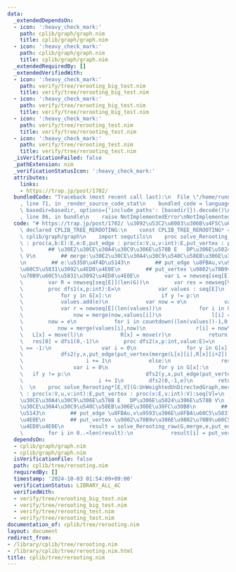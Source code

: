 ```yaml
---
data:
  _extendedDependsOn:
  - icon: ':heavy_check_mark:'
    path: cplib/graph/graph.nim
    title: cplib/graph/graph.nim
  - icon: ':heavy_check_mark:'
    path: cplib/graph/graph.nim
    title: cplib/graph/graph.nim
  _extendedRequiredBy: []
  _extendedVerifiedWith:
  - icon: ':heavy_check_mark:'
    path: verify/tree/rerooting_big_test.nim
    title: verify/tree/rerooting_big_test.nim
  - icon: ':heavy_check_mark:'
    path: verify/tree/rerooting_big_test.nim
    title: verify/tree/rerooting_big_test.nim
  - icon: ':heavy_check_mark:'
    path: verify/tree/rerooting_test.nim
    title: verify/tree/rerooting_test.nim
  - icon: ':heavy_check_mark:'
    path: verify/tree/rerooting_test.nim
    title: verify/tree/rerooting_test.nim
  _isVerificationFailed: false
  _pathExtension: nim
  _verificationStatusIcon: ':heavy_check_mark:'
  attributes:
    links:
    - https://trap.jp/post/1702/
  bundledCode: "Traceback (most recent call last):\n  File \"/home/runner/.local/lib/python3.10/site-packages/onlinejudge_verify/documentation/build.py\"\
    , line 71, in _render_source_code_stat\n    bundled_code = language.bundle(stat.path,\
    \ basedir=basedir, options={'include_paths': [basedir]}).decode()\n  File \"/home/runner/.local/lib/python3.10/site-packages/onlinejudge_verify/languages/nim.py\"\
    , line 86, in bundle\n    raise NotImplementedError\nNotImplementedError\n"
  code: "# https://trap.jp/post/1702/ \u3092\u53C2\u8003\u306B\u4F5C\u6210\nwhen not\
    \ declared CPLIB_TREE_REROOTING:\n    const CPLIB_TREE_REROOTING* = 1\n    import\
    \ cplib/graph/graph\n    import sequtils\n    proc solve_Rerooting_raw*[E,V](G:UnWeightedUnDirectedGraph,merge\
    \ : proc(a,b:E):E,e:E,put_edge : proc(x:V,u,v:int):E,put_vertex : proc(x:E,v:int):V):seq[E]=\n\
    \        ## \u30E2\u30CE\u30A4\u30C9\u306E\u578B E   DP\u306E\u5024\u306E\u578B\
    \ V\n        ## merge:\u30E2\u30CE\u30A4\u30C9\u540C\u58EB\u306E\u30DE\u30FC\u30B8\
    \n        ## e:\u5358\u4F4D\u5143\n        ## put_edge \u8FBAu,v\u9593\u306E\u8FBA\
    \u60C5\u5831\u3092\u4ED8\u4E0E\n        ## put_vertex \u9802\u70B9v\u306E\u9802\
    \u70B9\u60C5\u5831\u3092\u4ED8\u4E0E\n        var L = newseq[seq[E]](len(G))\n\
    \        var R = newseq[seq[E]](len(G))\n        var res = newseq[V](len(G))\n\
    \        proc dfs1(x,p:int):E=\n            var values : seq[E]\n            values.add(e)\n\
    \            for y in G[x]:\n                if y != p:\n                    values.add(put_edge(put_vertex(dfs1(y,x),y),x,y))\n\
    \            values.add(e)\n            var now = e\n            var l = newseq[E](len(values))\n\
    \            var r = newseq[E](len(values))\n            for i in 0..<(len(values)):\n\
    \                now = merge(now,values[i])\n                l[i] = now\n    \
    \        now = e\n            for i in countdown((len(values))-1,0,1):\n     \
    \           now = merge(values[i],now)\n                r[i] = now\n         \
    \   L[x] = move(l)\n            R[x] = move(r)\n            return now\n     \
    \   res[0] = dfs1(0,-1)\n        proc dfs2(x,p:int,value:E)=\n            if p\
    \ == -1:\n                var i = 0\n                for y in G[x]:\n        \
    \            dfs2(y,x,put_edge(put_vertex(merge(L[x][i],R[x][i+2]),x),y,x))\n\
    \                    i += 1\n            else:\n                res[x] = merge(L[x][^1],value)\n\
    \                var i = 0\n                for y in G[x]:\n                 \
    \   if y != p:\n                        dfs2(y,x,put_edge(put_vertex(merge(merge(L[x][i],R[x][i+2]),value),x),y,x))\n\
    \                        i += 1\n        dfs2(0,-1,e)\n        return res\n  \
    \  \n    proc solve_Rerooting*[E,V](G:UnWeightedUnDirectedGraph,merge : proc(a,b:E):E,e:E,put_edge\
    \ : proc(x:V,u,v:int):E,put_vertex : proc(x:E,v:int):V):seq[V]=\n        ## \u30E2\
    \u30CE\u30A4\u30C9\u306E\u578B E   DP\u306E\u5024\u306E\u578B V\n        ## merge:\u30E2\
    \u30CE\u30A4\u30C9\u540C\u58EB\u306E\u30DE\u30FC\u30B8\n        ## e:\u5358\u4F4D\
    \u5143\n        ## put_edge \u8FBAu,v\u9593\u306E\u8FBA\u60C5\u5831\u3092\u4ED8\
    \u4E0E\n        ## put_vertex \u9802\u70B9v\u306E\u9802\u70B9\u60C5\u5831\u3092\
    \u4ED8\u4E0E\n        result = solve_Rerooting_raw(G,merge,e,put_edge,put_vertex)\n\
    \        for i in 0..<len(result):\n            result[i] = put_vertex(result[i],i)\n"
  dependsOn:
  - cplib/graph/graph.nim
  - cplib/graph/graph.nim
  isVerificationFile: false
  path: cplib/tree/rerooting.nim
  requiredBy: []
  timestamp: '2024-10-03 01:54:09+09:00'
  verificationStatus: LIBRARY_ALL_AC
  verifiedWith:
  - verify/tree/rerooting_big_test.nim
  - verify/tree/rerooting_big_test.nim
  - verify/tree/rerooting_test.nim
  - verify/tree/rerooting_test.nim
documentation_of: cplib/tree/rerooting.nim
layout: document
redirect_from:
- /library/cplib/tree/rerooting.nim
- /library/cplib/tree/rerooting.nim.html
title: cplib/tree/rerooting.nim
---
```

